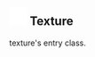 ## <img src="../../.gitbook/assets/base.png" width="32" height="32" /> Texture
texture's entry class.<br>
